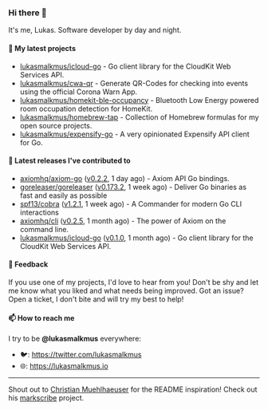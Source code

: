 ### Hi there 👋

It's me, Lukas. Software developer by day and night.

#### 🌱 My latest projects

- [lukasmalkmus/icloud-go](https://github.com/lukasmalkmus/icloud-go) - Go client library for the CloudKit Web Services API.
- [lukasmalkmus/cwa-qr](https://github.com/lukasmalkmus/cwa-qr) - Generate QR-Codes for checking into events using the official Corona Warn App.
- [lukasmalkmus/homekit-ble-occupancy](https://github.com/lukasmalkmus/homekit-ble-occupancy) - Bluetooth Low Energy powered room occupation detection for HomeKit.
- [lukasmalkmus/homebrew-tap](https://github.com/lukasmalkmus/homebrew-tap) - Collection of Homebrew formulas for my open source projects.
- [lukasmalkmus/expensify-go](https://github.com/lukasmalkmus/expensify-go) - A very opinionated Expensify API client for Go.

#### 🔭 Latest releases I've contributed to

- [axiomhq/axiom-go](https://github.com/axiomhq/axiom-go) ([v0.2.2](https://github.com/axiomhq/axiom-go/releases/tag/v0.2.2), 1 day ago) - Axiom API Go bindings.
- [goreleaser/goreleaser](https://github.com/goreleaser/goreleaser) ([v0.173.2](https://github.com/goreleaser/goreleaser/releases/tag/v0.173.2), 1 week ago) - Deliver Go binaries as fast and easily as possible
- [spf13/cobra](https://github.com/spf13/cobra) ([v1.2.1](https://github.com/spf13/cobra/releases/tag/v1.2.1), 1 week ago) - A Commander for modern Go CLI interactions
- [axiomhq/cli](https://github.com/axiomhq/cli) ([v0.2.5](https://github.com/axiomhq/cli/releases/tag/v0.2.5), 1 month ago) - The power of Axiom on the command line.
- [lukasmalkmus/icloud-go](https://github.com/lukasmalkmus/icloud-go) ([v0.1.0](https://github.com/lukasmalkmus/icloud-go/releases/tag/v0.1.0), 1 month ago) - Go client library for the CloudKit Web Services API.

#### 💬 Feedback

If you use one of my projects, I'd love to hear from you! Don't be shy and let
me know what you liked and what needs being improved. Got an issue? Open a
ticket, I don't bite and will try my best to help!

#### 📫 How to reach me

I try to be **@lukasmalkmus** everywhere:

- 🐦: https://twitter.com/lukasmalkmus
- 🌐: https://lukasmalkmus.io

---

Shout out to [Christian Muehlhaeuser](https://github.com/muesli) for the README
inspiration! Check out his [markscribe](https://github.com/muesli/markscribe)
project.
